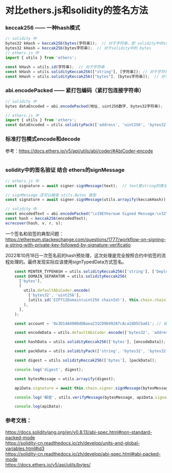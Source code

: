 # 对比ethers.js和solidity的签名方法

### keccak256 —— 一种hash模式
```ts
// solidity 中
bytes32 kHash = keccak256(bytes(字符串));  // 对于字符串，即 solidity中的string
bytes32 kHash = keccak256(bytes字符串);  // 对于solidity中的 bytes
// ethers.js 中
import { utils } from 'ethers';

const kHash = utils.id(字符串);  // 对于字符串
const kHash = utils.solidityKeccak256(["string"], [字符串]); // 对于字符串
const kHash = utils.solidityKeccak256(["bytes"], [bytes字符串]);  // 对于bytes类型的字符串
```

### abi.encodePacked —— 紧打包编码（紧打包连接字符串）
```ts
// solidity 中
bytes dataEncoded = abi.encodePacked(地址, uint256数字, bytes32字符串);

// ethers.js 中
import { utils } from 'ethers';
const dataEncoded = utils.solidityPack(['address', 'uint256', 'bytes32'], [address, tokenId, k1]);
```

### 标准打包模式encode和decode
参考：https://docs.ethers.io/v5/api/utils/abi/coder/#AbiCoder-encode
```ts

```

### solidity中的签名验证 结合 ethers的signMessage
```ts
// ethers.js 中
const signature = await signer.signMessage(text);  // text是string的情况

// signMessage 还可以接收 utils.Bytes 类型
const signature = await signer.signMessage(utils.arrayify(keccakHash));  // 如果是 keccakHash 等16进制内容，则转化为Uint8Array

// solidity 中
const encodedText = abi.encodePacked("\x19Ethereum Signed Message:\n32", text); // text是string的情况
const hash = keccak256(encodedText);
ecrecover(hash, v, r, s);
```

一个签名和验签的典型问题：https://ethereum.stackexchange.com/questions/1777/workflow-on-signing-a-string-with-private-key-followed-by-signature-verificatio  


2022年10月18日一次签名前的hash预处理，这次处理是完全按照合约中验签的流程处理的。最终发现实际应该使用signTypedData方式签名。  

```ts
    const MINTER_TYPEHASH = utils.solidityKeccak256(['string'], ['Deployer(address wallet)']);
    const DOMAIN_SEPARATOR = utils.solidityKeccak256(
      ['bytes'],
      [
        utils.defaultAbiCoder.encode(
          ['bytes32', 'uint256'],
          [utils.id('EIP712Domain(uint256 chainId)'), this.chain.chainId],
        ),
      ],
    );

    const account = '0x3D14A490DdDBaea231CD9D49287cAca18D5Cba01'; // 读取用户钱包地址 this.chain.account;

    const encodeData = utils.defaultAbiCoder.encode(['bytes32', 'address'], [MINTER_TYPEHASH, account]);

    const hashData = utils.solidityKeccak256(['bytes'], [encodeData]);

    const packData = utils.solidityPack(['string', 'bytes32', 'bytes32'], ['\x19\x01', DOMAIN_SEPARATOR, hashData]);

    const digest = utils.solidityKeccak256(['bytes'], [packData]);

    console.log('digest', digest);

    const bytesMessage = utils.arrayify(digest);

    apiData.signature = await this.chain.signer.signMessage(bytesMessage);

    console.log('解密', utils.verifyMessage(bytesMessage, apiData.signature));

    console.log(apiData);
```

### 参考文档：
https://docs.soliditylang.org/en/v0.8.13/abi-spec.html#non-standard-packed-mode  
https://solidity-cn.readthedocs.io/zh/develop/units-and-global-variables.html#id3  
https://solidity-cn.readthedocs.io/zh/develop/abi-spec.html#abi-packed-mode  
https://docs.ethers.io/v5/api/utils/bytes/  